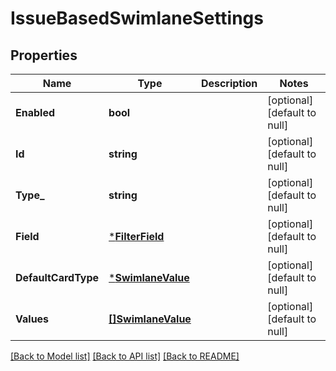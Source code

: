 # IssueBasedSwimlaneSettings

## Properties
Name | Type | Description | Notes
------------ | ------------- | ------------- | -------------
**Enabled** | **bool** |  | [optional] [default to null]
**Id** | **string** |  | [optional] [default to null]
**Type_** | **string** |  | [optional] [default to null]
**Field** | [***FilterField**](FilterField.md) |  | [optional] [default to null]
**DefaultCardType** | [***SwimlaneValue**](SwimlaneValue.md) |  | [optional] [default to null]
**Values** | [**[]SwimlaneValue**](SwimlaneValue.md) |  | [optional] [default to null]

[[Back to Model list]](../README.md#documentation-for-models) [[Back to API list]](../README.md#documentation-for-api-endpoints) [[Back to README]](../README.md)


